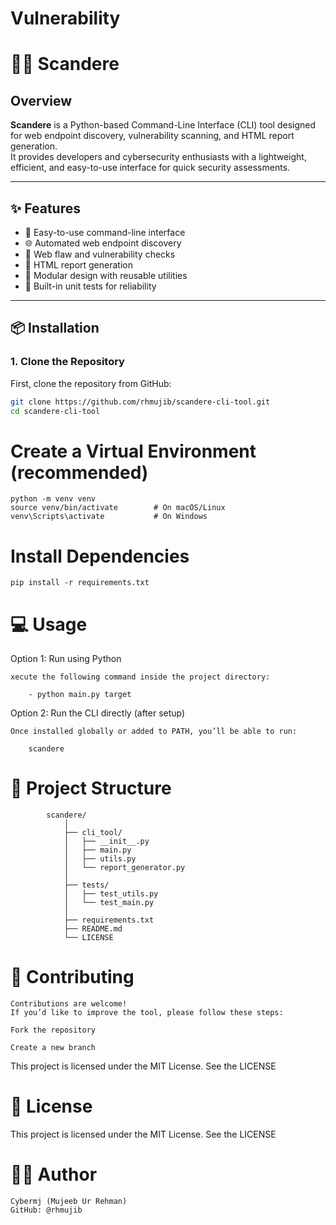 # Vulnerability

# 🕵️‍♂️ Scandere 

## Overview
**Scandere** is a Python-based Command-Line Interface (CLI) tool designed for web endpoint discovery, vulnerability scanning, and HTML report generation.  
It provides developers and cybersecurity enthusiasts with a lightweight, efficient, and easy-to-use interface for quick security assessments.

---

## ✨ Features
- 🚀 Easy-to-use command-line interface  
- 🌐 Automated web endpoint discovery  
- 🧠 Web flaw and vulnerability checks  
- 🧾 HTML report generation  
- 🧩 Modular design with reusable utilities  
- 🧪 Built-in unit tests for reliability  

---

## 📦 Installation

### 1. Clone the Repository
First, clone the repository from GitHub:

```bash
git clone https://github.com/rhmujib/scandere-cli-tool.git
cd scandere-cli-tool

```

# Create a Virtual Environment (recommended)

    python -m venv venv
    source venv/bin/activate        # On macOS/Linux
    venv\Scripts\activate           # On Windows

# Install Dependencies

    pip install -r requirements.txt

# 💻 Usage

Option 1: Run using Python

    xecute the following command inside the project directory:

        - python main.py target

Option 2: Run the CLI directly (after setup)

    Once installed globally or added to PATH, you’ll be able to run:        

        scandere

 # 🧰 Project Structure 

            scandere/
                │
                ├── cli_tool/
                │   ├── __init__.py
                │   ├── main.py
                │   ├── utils.py
                │   └── report_generator.py
                │
                ├── tests/
                │   ├── test_utils.py
                │   └── test_main.py
                │
                ├── requirements.txt
                ├── README.md
                └── LICENSE
 # 🤝 Contributing

    Contributions are welcome!
    If you’d like to improve the tool, please follow these steps:

    Fork the repository

    Create a new branch

This project is licensed under the MIT License.
See the LICENSE

# 🪪 License

This project is licensed under the MIT License.
See the LICENSE

# 🧑‍💻 Author

    Cybermj (Mujeeb Ur Rehman)
    GitHub: @rhmujib